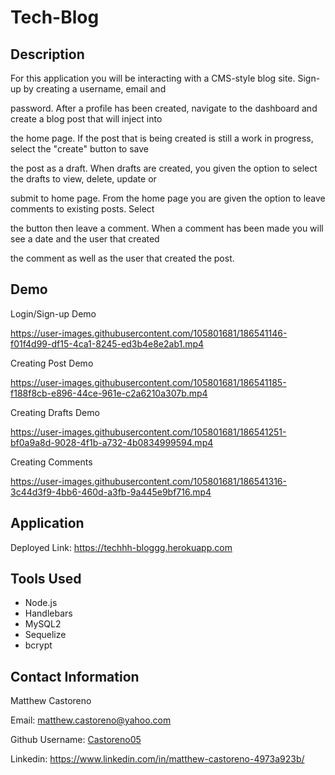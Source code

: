 # Tech-Blog

## Description 

For this application you will be interacting with a CMS-style blog site. Sign-up by creating a username, email and 

password. After a profile has been created, navigate to the dashboard and create a blog post that will inject into 

the home page. If the post that is being created is still a work in progress, select the "create" button to save 

the post as a draft. When drafts are created, you given the option to select the drafts to view, delete, update or 

submit to home page. From the home page you are given the option to leave comments to existing posts. Select 

the button then leave a comment. When a comment has been made you will see a date and the user that created 

the comment as well as the user that created the post.

## Demo

Login/Sign-up Demo

https://user-images.githubusercontent.com/105801681/186541146-f01f4d99-df15-4ca1-8245-ed3b4e8e2ab1.mp4

Creating Post Demo

https://user-images.githubusercontent.com/105801681/186541185-f188f8cb-e896-44ce-961e-c2a6210a307b.mp4

Creating Drafts Demo

https://user-images.githubusercontent.com/105801681/186541251-bf0a9a8d-9028-4f1b-a732-4b0834999594.mp4

Creating Comments

https://user-images.githubusercontent.com/105801681/186541316-3c44d3f9-4bb6-460d-a3fb-9a445e9bf716.mp4


## Application

Deployed Link: https://techhh-bloggg.herokuapp.com


## Tools Used 

* Node.js
* Handlebars
* MySQL2
* Sequelize
* bcrypt


## Contact Information

Matthew Castoreno

Email: <matthew.castoreno@yahoo.com>

Github Username: [Castoreno05](Castoreno05)

Linkedin: https://www.linkedin.com/in/matthew-castoreno-4973a923b/

